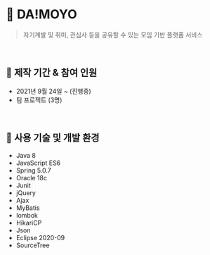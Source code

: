 # :two_men_holding_hands: DA!MOYO

> 자기계발 및 취미, 관심사 등을 공유할 수 있는 모임 기반 플랫폼 서비스

<br>

## :pushpin: 제작 기간 & 참여 인원
+ 2021년 9월 24일 ~ (진행중)
+ 팀 프로젝트 (3명)

<br>

## :pushpin: 사용 기술 및 개발 환경

+ Java 8
+ JavaScript ES6
+ Spring 5.0.7
+ Oracle 18c
+ Junit
+ jQuery
+ Ajax
+ MyBatis
+ lombok
+ HikariCP
+ Json
+ Eclipse 2020-09
+ SourceTree

<br>
